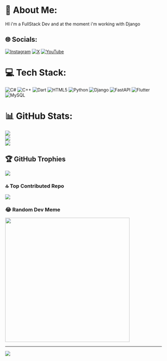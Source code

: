 
# 💫 About Me:
HI i'm a FullStack Dev and at the moment i'm working with Django 


## 🌐 Socials:
[![Instagram](https://img.shields.io/badge/Instagram-%23E4405F.svg?logo=Instagram&logoColor=white)](https://instagram.com/https://instagram.com/lolib0y) [![X](https://img.shields.io/badge/X-black.svg?logo=X&logoColor=white)](https://x.com/https://twitter.com/glitch) [![YouTube](https://img.shields.io/badge/YouTube-%23FF0000.svg?logo=YouTube&logoColor=white)](https://youtube.com/@https://www.youtube.com/c/algorithm) 

# 💻 Tech Stack:
![C#](https://img.shields.io/badge/c%23-%23239120.svg?style=for-the-badge&logo=csharp&logoColor=white) ![C++](https://img.shields.io/badge/c++-%2300599C.svg?style=for-the-badge&logo=c%2B%2B&logoColor=white) ![Dart](https://img.shields.io/badge/dart-%230175C2.svg?style=for-the-badge&logo=dart&logoColor=white) ![HTML5](https://img.shields.io/badge/html5-%23E34F26.svg?style=for-the-badge&logo=html5&logoColor=white) ![Python](https://img.shields.io/badge/python-3670A0?style=for-the-badge&logo=python&logoColor=ffdd54) ![Django](https://img.shields.io/badge/django-%23092E20.svg?style=for-the-badge&logo=django&logoColor=white) ![FastAPI](https://img.shields.io/badge/FastAPI-005571?style=for-the-badge&logo=fastapi) ![Flutter](https://img.shields.io/badge/Flutter-%2302569B.svg?style=for-the-badge&logo=Flutter&logoColor=white) ![MySQL](https://img.shields.io/badge/mysql-%2300000f.svg?style=for-the-badge&logo=mysql&logoColor=white)
# 📊 GitHub Stats:
![](https://github-readme-stats.vercel.app/api?username=PetelJoao&theme=dracula&hide_border=false&include_all_commits=false&count_private=false)<br/>
![](https://github-readme-streak-stats.herokuapp.com/?user=PetelJoao&theme=dracula&hide_border=false)<br/>
![](https://github-readme-stats.vercel.app/api/top-langs/?username=PetelJoao&theme=dracula&hide_border=false&include_all_commits=false&count_private=false&layout=compact)

## 🏆 GitHub Trophies
![](https://github-profile-trophy.vercel.app/?username=PetelJoao&theme=radical&no-frame=false&no-bg=false&margin-w=4)

### 🔝 Top Contributed Repo
![](https://github-contributor-stats.vercel.app/api?username=PetelJoao&limit=5&theme=dark&combine_all_yearly_contributions=true)

### 😂 Random Dev Meme
<img src='https://randommeme-five.vercel.app/' style="height: 400px;"/>

---
[![](https://visitcount.itsvg.in/api?id=PetelJoao&icon=2&color=1)](https://visitcount.itsvg.in)

<!-- Proudly created with GPRM ( https://gprm.itsvg.in ) -->
